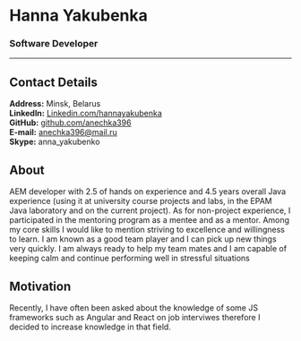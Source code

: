 # Hanna Yakubenka
### Software Developer

----


## Contact Details

**Address:**  Minsk, Belarus  
**LinkedIn:** [Linkedin.com/hannayakubenka](https://www.linkedin.com/in/hannayakubenka)  
**GitHub:** [github.com/anechka396](https://github.com/anechka396)  
**E-mail:** anechka396@mail.ru  
**Skype:** anna_yakubenko  


## About 

AEM developer with 2.5 of hands on experience and 4.5 years overall Java experience (using it at university course projects and labs, in the EPAM Java laboratory and on the current project). As for non-project experience, I participated in the mentoring program as a mentee and as a mentor. Among my core skills I would like to mention striving to excellence and willingness to learn. I am known as a good team player and I can pick up new things very quickly. I am always ready to help my team mates and I am capable of keeping calm and continue performing well in stressful situations


## Motivation 

Recently, I have often been asked about the knowledge of some JS frameworks such as Angular and React on job interviwes therefore I decided to increase knowledge in that field.